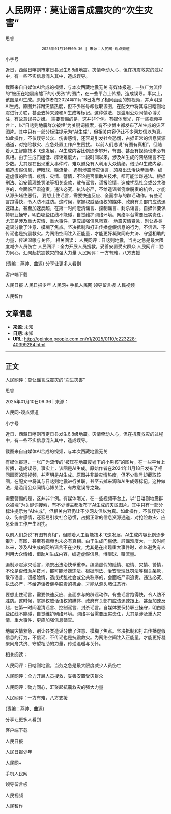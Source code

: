 # 人民网评：莫让谣言成震灾的“次生灾害”

思睿


					2025年01月10日09:36 | 来源：人民网-观点频道


小字号





近日，西藏日喀则市定日县发生6.8级地震。灾情牵动人心，但在抗震救灾的过程中，有一些不实信息混入其中，造成误导。

截图来自自媒体AI合成的视频，与本次西藏地震无关
有媒体报道，一张广为流传的“被压在地震废墟下的小男孩”的图片，在一些平台上传播，造成误导。事实上，该图是AI生成。原始作者在2024年11月18日发布了相同画面的短视频，并声明是AI生成。原图并非蹭灾情热度，但不少账号却截取该图，在配文中将其与日喀则地震进行关联，甚至去掉来源和AI生成等标记。这种做法，是滥用公众同情心博关注，有故意误导之嫌。
需要警惕的是，这并非个例。有媒体曝光，在一些视频平台上，以“日喀则地震群众被埋”为关键词搜索，有不少博主都发布了AI生成的灾区图片。其中只有一部分标注提示为“AI生成”，但相关内容仍让不少网友信以为真。如此操作，不仅误导公众、伤害感情，还容易引发社会恐慌，占据正常的信息资源通道，对抢险救灾、应急处置工作产生困扰。
以前人们总说“有图有真相”，但随着人工智能技术飞速发展，AI生成内容比例逐步攀升，有图、甚至有视频也未必有真相。由于生成门槛低、辟谣难度大，一段时间以来，涉及AI生成的网络谣言不在少数。尤其是在出现重大事件时，难以避免有人利用大众情绪，借助AI生成内容，编造虚假信息，博眼球、赚流量。
遏制涉震涉灾谣言，须祭出法治快拳重拳。编造虚假的险情、疫情、灾情、警情，不论是否借助AI技术，都可能涉嫌违法。根据刑法、治安管理处罚法等相关条款，散布谣言，谎报险情，造成扰乱社会或公共秩序的，会面临严肃追责。违法必究、执法必严，不给造谣者侥幸脱责的机会，才能从源头堵住恶行。
要想止住谣言，需要快速反应、全面参与的辟谣动作。有些谣言跑得快，令人防不胜防。这时候，掌握权威话语权的媒体、政府有关部门应该迅速跟上，甚至加速反超，在第一时间澄清谣言、控制谣言、封杀谣言。自媒体要保持职业操守，明白哪些红线不能碰，自觉维护网络环境。网络平台需要压实责任，尤其是涉及重大灾情、重大事件，更应加强信息筛查。
地震灾情紧急，别让各类造谣分散了注意、模糊了焦点。坚决抵制和打击传播虚假信息的行为，不信谣、不传谣也是抗震救灾。为网络空间注入正能量，才能更好凝聚同舟共济、守望相助的力量，传递温暖与关怀。
相关阅读：
人民网评：日喀则地震，当务之急是最大限度减少人员伤亡
人民网评：全力开展人员搜救，妥善安置受灾群众
人民网评：勠力同心，汇聚起抗震救灾的强大力量
人民网评：一方有难，八方支援

(责编：燕帅、曲源)
分享让更多人看到  


客户端下载

人民日报
人民日报少年
人民网+
手机人民网
领导留言板
人民视频

人民智作

## 文章信息

- **来源**: 未知
- **日期**: 未知
- **URL**: http://opinion.people.com.cn/n1/2025/0110/c223228-40399284.html

---

## 正文

人民网评：莫让谣言成震灾的“次生灾害”

思睿

2025年01月10日09:36 | 来源：

人民网-观点频道

小字号

近日，西藏日喀则市定日县发生6.8级地震。灾情牵动人心，但在抗震救灾的过程中，有一些不实信息混入其中，造成误导。

截图来自自媒体AI合成的视频，与本次西藏地震无关

有媒体报道，一张广为流传的“被压在地震废墟下的小男孩”的图片，在一些平台上传播，造成误导。事实上，该图是AI生成。原始作者在2024年11月18日发布了相同画面的短视频，并声明是AI生成。原图并非蹭灾情热度，但不少账号却截取该图，在配文中将其与日喀则地震进行关联，甚至去掉来源和AI生成等标记。这种做法，是滥用公众同情心博关注，有故意误导之嫌。

需要警惕的是，这并非个例。有媒体曝光，在一些视频平台上，以“日喀则地震群众被埋”为关键词搜索，有不少博主都发布了AI生成的灾区图片。其中只有一部分标注提示为“AI生成”，但相关内容仍让不少网友信以为真。如此操作，不仅误导公众、伤害感情，还容易引发社会恐慌，占据正常的信息资源通道，对抢险救灾、应急处置工作产生困扰。

以前人们总说“有图有真相”，但随着人工智能技术飞速发展，AI生成内容比例逐步攀升，有图、甚至有视频也未必有真相。由于生成门槛低、辟谣难度大，一段时间以来，涉及AI生成的网络谣言不在少数。尤其是在出现重大事件时，难以避免有人利用大众情绪，借助AI生成内容，编造虚假信息，博眼球、赚流量。

遏制涉震涉灾谣言，须祭出法治快拳重拳。编造虚假的险情、疫情、灾情、警情，不论是否借助AI技术，都可能涉嫌违法。根据刑法、治安管理处罚法等相关条款，散布谣言，谎报险情，造成扰乱社会或公共秩序的，会面临严肃追责。违法必究、执法必严，不给造谣者侥幸脱责的机会，才能从源头堵住恶行。

要想止住谣言，需要快速反应、全面参与的辟谣动作。有些谣言跑得快，令人防不胜防。这时候，掌握权威话语权的媒体、政府有关部门应该迅速跟上，甚至加速反超，在第一时间澄清谣言、控制谣言、封杀谣言。自媒体要保持职业操守，明白哪些红线不能碰，自觉维护网络环境。网络平台需要压实责任，尤其是涉及重大灾情、重大事件，更应加强信息筛查。

地震灾情紧急，别让各类造谣分散了注意、模糊了焦点。坚决抵制和打击传播虚假信息的行为，不信谣、不传谣也是抗震救灾。为网络空间注入正能量，才能更好凝聚同舟共济、守望相助的力量，传递温暖与关怀。

相关阅读：

人民网评：日喀则地震，当务之急是最大限度减少人员伤亡

人民网评：全力开展人员搜救，妥善安置受灾群众

人民网评：勠力同心，汇聚起抗震救灾的强大力量

人民网评：一方有难，八方支援

(责编：燕帅、曲源)

分享让更多人看到

客户端下载

人民日报

人民日报少年

人民网+

手机人民网

领导留言板

人民视频

人民智作

